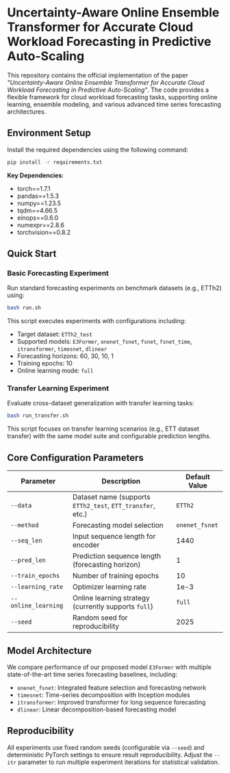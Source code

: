 # Uncertainty-Aware Online Ensemble Transformer for Accurate Cloud Workload Forecasting in Predictive Auto-Scaling
This repository contains the official implementation of the paper *"Uncertainty-Aware Online Ensemble Transformer for Accurate Cloud Workload Forecasting in Predictive Auto-Scaling"*. The code provides a flexible framework for cloud workload forecasting tasks, supporting online learning, ensemble modeling, and various advanced time series forecasting architectures.


## Environment Setup
Install the required dependencies using the following command:
```bash
pip install -r requirements.txt
```
**Key Dependencies**:
- torch==1.7.1
- pandas==1.5.3
- numpy==1.23.5
- tqdm==4.66.5
- einops==0.6.0
- numexpr==2.8.6
- torchvision==0.8.2


## Quick Start
### Basic Forecasting Experiment
Run standard forecasting experiments on benchmark datasets (e.g., ETTh2) using:
```bash
bash run.sh
```
This script executes experiments with configurations including:
- Target dataset: `ETTh2_test`
- Supported models: `E3Former`, `onenet_fsnet`, `fsnet`, `fsnet_time`, `itransformer`, `timesnet`, `dlinear`
- Forecasting horizons: 60, 30, 10, 1
- Training epochs: 10
- Online learning mode: `full`


### Transfer Learning Experiment
Evaluate cross-dataset generalization with transfer learning tasks:
```bash
bash run_transfer.sh
```
This script focuses on transfer learning scenarios (e.g., ETT dataset transfer) with the same model suite and configurable prediction lengths.


## Core Configuration Parameters
| Parameter          | Description                                                                 | Default Value       |
|---------------------|-----------------------------------------------------------------------------|---------------------|
| `--data`            | Dataset name (supports `ETTh2_test`, `ETT_transfer`, etc.)                  | `ETTh2`             |
| `--method`          | Forecasting model selection                                                | `onenet_fsnet`      |
| `--seq_len`         | Input sequence length for encoder                                          | 1440                |
| `--pred_len`        | Prediction sequence length (forecasting horizon)                           | 1                   |
| `--train_epochs`    | Number of training epochs                                                  | 10                  |
| `--learning_rate`   | Optimizer learning rate                                                    | 1e-3                |
| `--online_learning` | Online learning strategy (currently supports `full`)                       | `full`              |
| `--seed`            | Random seed for reproducibility                                             | 2025                |


## Model Architecture
We compare performance of our proposed model `E3Former` with multiple state-of-the-art time series forecasting baselines, including:
- `onenet_fsnet`: Integrated feature selection and forecasting network
- `timesnet`: Time-series decomposition with Inception modules
- `itransformer`: Improved transformer for long sequence forecasting
- `dlinear`: Linear decomposition-based forecasting model


## Reproducibility
All experiments use fixed random seeds (configurable via `--seed`) and deterministic PyTorch settings to ensure result reproducibility. Adjust the `--itr` parameter to run multiple experiment iterations for statistical validation.
